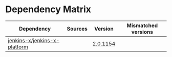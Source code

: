 # Dependency Matrix

Dependency | Sources | Version | Mismatched versions
---------- | ------- | ------- | -------------------
[jenkins-x/jenkins-x-platform](https://github.com/jenkins-x/jenkins-x-platform.git) |  | [2.0.1154](https://github.com/jenkins-x/jenkins-x-platform/releases/tag/v2.0.1154) | 
